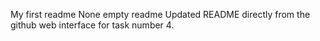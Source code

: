 My first readme
None empty readme
Updated README directly from the github web interface for task number 4.
